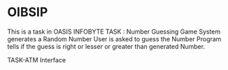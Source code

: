 # OIBSIP
This is a task in OASIS INFOBYTE
TASK : Number Guessing Game
System generates a Random Number
User is asked to guess the Number
Program tells if the guess is right or lesser or greater than generated Number.

TASK-ATM Interface
